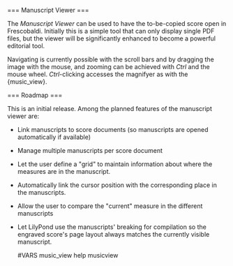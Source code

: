 === Manuscript Viewer ===

The *Manuscript Viewer* can be used to have the to-be-copied score open in
Frescobaldi.  Initially this is a simple tool that can only display single PDF
files, but the viewer will be significantly enhanced to become a powerful
editorial tool.

Navigating is currently possible with the scroll bars and by dragging the image
with the mouse, and zooming can be achieved with *Ctrl* and the mouse wheel.
*Ctrl*-clicking accesses the magnifyer as with the {music_view}.

=== Roadmap ===

This is an initial release. Among the planned features of the manuscript viewer are:

* Link manuscripts to score documents (so manuscripts are opened automatically
  if available)
* Manage multiple manuscripts per score document
* Let the user define a "grid" to maintain information about where the measures
  are in the manuscript.
* Automatically link the cursor position with the corresponding place in the
  manuscripts.
* Allow the user to compare the "current" measure in the different manuscripts
* Let LilyPond use the manuscripts' breaking for compilation so the engraved score's
  page layout always matches the currently visible manuscript.

  #VARS
  music_view help musicview
